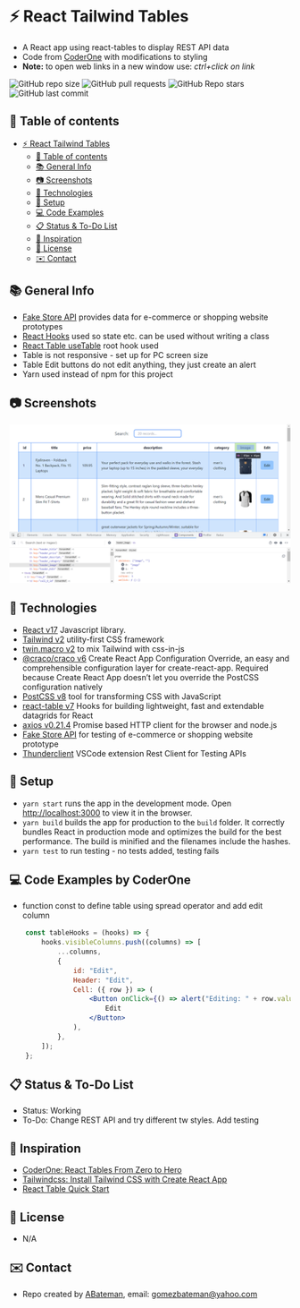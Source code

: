 # :zap: React Tailwind Tables

* A React app using react-tables to display REST API data
* Code from [CoderOne](https://www.youtube.com/channel/UCMm15RFnHUvM-aSc50e7R9A) with modifications to styling
* **Note:** to open web links in a new window use: _ctrl+click on link_

![GitHub repo size](https://img.shields.io/github/repo-size/AndrewJBateman/react-tailwind-tables?style=plastic)
![GitHub pull requests](https://img.shields.io/github/issues-pr/AndrewJBateman/react-tailwind-tables?style=plastic)
![GitHub Repo stars](https://img.shields.io/github/stars/AndrewJBateman/react-tailwind-tables?style=plastic)
![GitHub last commit](https://img.shields.io/github/last-commit/AndrewJBateman/react-tailwind-tables?style=plastic)

## :page_facing_up: Table of contents

* [:zap: React Tailwind Tables](#zap-react-tailwind-tables)
  * [:page_facing_up: Table of contents](#page_facing_up-table-of-contents)
  * [:books: General Info](#books-general-info)
  * [:camera: Screenshots](#camera-screenshots)
  * [:signal_strength: Technologies](#signal_strength-technologies)
  * [:floppy_disk: Setup](#floppy_disk-setup)
  * [:computer: Code Examples](#computer-code-examples)
  * [:clipboard: Status & To-Do List](#clipboard-status--to-do-list)
  * [:clap: Inspiration](#clap-inspiration)
  * [:file_folder: License](#file_folder-license)
  * [:envelope: Contact](#envelope-contact)

## :books: General Info

* [Fake Store API](https://fakestoreapi.com/) provides data for e-commerce or shopping website prototypes
* [React Hooks](https://reactjs.org/docs/hooks-reference.html) used so state etc. can be used without writing a class
* [React Table useTable](https://react-table.tanstack.com/docs/api/useTable) root hook used
* Table is not responsive - set up for PC screen size
* Table Edit buttons do not edit anything, they just create an alert
* Yarn used instead of npm for this project

## :camera: Screenshots

![Example screenshot](./imgs/react-table.png)

## :signal_strength: Technologies

* [React v17](https://reactjs.org/) Javascript library.
* [Tailwind v2](https://tailwindcss.com/) utility-first CSS framework
* [twin.macro v2](https://classic.yarnpkg.com/en/package/twin.macro) to mix Tailwind with css-in-js
* [@craco/craco v6](https://yarnpkg.com/package/@craco/craco) Create React App Configuration Override, an easy and comprehensible configuration layer for create-react-app. Required because Create React App doesn’t let you override the PostCSS configuration natively
* [PostCSS v8](https://postcss.org/) tool for transforming CSS with JavaScript
* [react-table v7](https://yarnpkg.com/package/react-table) Hooks for building lightweight, fast and extendable datagrids for React
* [axios v0.21.4](https://yarnpkg.com/package/axios) Promise based HTTP client for the browser and node.js
* [Fake Store API](https://fakestoreapi.com/) for testing of e-commerce or shopping website prototype
* [Thunderclient](https://www.thunderclient.io/) VSCode extension Rest Client for Testing APIs

## :floppy_disk: Setup

* `yarn start` runs the app in the development mode. Open [http://localhost:3000](http://localhost:3000) to view it in the browser.
* `yarn build` builds the app for production to the `build` folder. It correctly bundles React in production mode and optimizes the build for the best performance. The build is minified and the filenames include the hashes.
* `yarn test` to run testing - no tests added, testing fails

## :computer: Code Examples by CoderOne

* function const to define table using spread operator and add edit column

```jsx
	const tableHooks = (hooks) => {
		hooks.visibleColumns.push((columns) => [
			...columns,
			{
				id: "Edit",
				Header: "Edit",
				Cell: ({ row }) => (
					<Button onClick={() => alert("Editing: " + row.values.price)}>
						Edit
					</Button>
				),
			},
		]);
	};
```

## :clipboard: Status & To-Do List

* Status: Working
* To-Do: Change REST API and try different tw styles. Add testing

## :clap: Inspiration
* [CoderOne: React Tables From Zero to Hero](https://www.youtube.com/watch?v=WRKEjPq75BY)
* [Tailwindcss: Install Tailwind CSS with Create React App](https://tailwindcss.com/docs/guides/create-react-app)
* [React Table Quick Start](https://react-table.tanstack.com/docs/quick-start)


## :file_folder: License

* N/A

## :envelope: Contact

* Repo created by [ABateman](https://github.com/AndrewJBateman), email: gomezbateman@yahoo.com